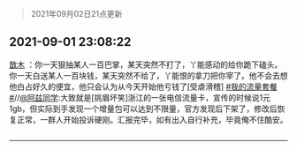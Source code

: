 > 2021年09月02日21点更新
<link rel="stylesheet" href="https://cdn.jsdelivr.net/gh/taotie6/sampleJSON@main/css/photo_show.css">


 ## 2021-09-01 23:08:22 

 [㪚木](https://www.coolapk.com/feed/29699978?shareKey=MTM3YmRkOTA4NzkxNjEzMGQyM2U~) ：你一天狠抽某人一百巴掌，某天突然不打了，丫能感动的给你跪下磕头。
你一天白送某人一百块钱，某天突然不给了，丫能恨的拿刀把你宰了。他不会去想他白占好久的便宜，他只会认为从今天开始他亏钱了[受虐滑稽] <a class="feed-link-tag" href="/t/我的流量套餐?type=0">#我的流量套餐#</a>//<a class="feed-link-uname" href="/u/阿兹同学">@阿兹同学</a>:大致就是[挑眉坏笑]浙江的一张电信流量卡<!--break-->，宣传的时候说1元1gb，但实际到手发现一个增量包可以达到不限量，官方发现后下架了，修改后恢复正常，一群人开始投诉硬刚。汇报完毕，如有出入自行补充，毕竟俺不住酷安。 

<div class="album">
<img class="img-item" src="" />
</div>

 ------- 

